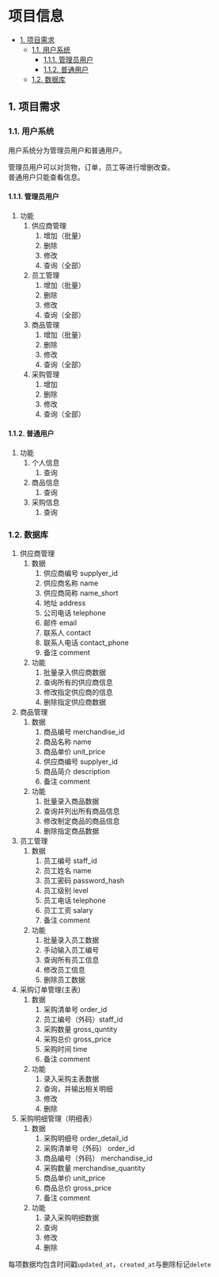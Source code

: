 # 项目信息

- [1. 项目需求](#1-项目需求)
  - [1.1. 用户系统](#11-用户系统)
    - [1.1.1. 管理员用户](#111-管理员用户)
    - [1.1.2. 普通用户](#112-普通用户)
  - [1.2. 数据库](#12-数据库)

## 1. 项目需求

### 1.1. 用户系统

用户系统分为管理员用户和普通用户。  

管理员用户可以对货物，订单，员工等进行增删改查。  
普通用户只能查看信息。  

#### 1.1.1. 管理员用户

1. 功能
   1. 供应商管理
      1. 增加（批量）
      2. 删除
      3. 修改
      4. 查询（全部）
   2. 员工管理
      1. 增加（批量）
      2. 删除
      3. 修改
      4. 查询（全部）
   3. 商品管理
      1. 增加（批量）
      2. 删除
      3. 修改
      4. 查询（全部）
   4. 采购管理
      1. 增加
      2. 删除
      3. 修改
      4. 查询（全部）

#### 1.1.2. 普通用户

1. 功能
   1. 个人信息
      1. 查询
   2. 商品信息
      1. 查询
   3. 采购信息
      1. 查询

### 1.2. 数据库

1. 供应商管理
   1. 数据
      1. 供应商编号 supplyer_id
      2. 供应商名称 name
      3. 供应商简称 name_short
      4. 地址 address
      5. 公司电话 telephone
      6. 邮件 email
      7. 联系人 contact
      8. 联系人电话 contact_phone
      9. 备注 comment
   2. 功能
      1. 批量录入供应商数据
      2. 查询所有的供应商信息
      3. 修改指定供应商的信息
      4. 删除指定供应商数据
2. 商品管理
   1. 数据
      1. 商品编号 merchandise_id
      2. 商品名称 name
      3. 商品单价 unit_price
      4. 供应商编号 supplyer_id
      5. 商品简介 description
      6. 备注 comment
   2. 功能
      1. 批量录入商品数据
      2. 查询并列出所有商品信息
      3. 修改制定商品的商品信息
      4. 删除指定商品数据
3. 员工管理
   1. 数据
      1. 员工编号 staff_id
      2. 员工姓名 name
      3. 员工密码 password_hash
      4. 员工级别 level
      5. 员工电话 telephone
      6. 员工工资 salary
      7. 备注 comment
   2. 功能
      1. 批量录入员工数据
      2. 手动输入员工编号
      3. 查询所有员工信息
      4. 修改员工信息
      5. 删除员工数据
4. 采购订单管理(主表)
   1. 数据
      1. 采购清单号 order_id
      2. 员工编号（外码）staff_id
      3. 采购数量 gross_quntity
      4. 采购总价 gross_price
      5. 采购时间 time
      6. 备注 comment
   2. 功能
      1. 录入采购主表数据
      2. 查询，并输出相关明细
      3. 修改
      4. 删除
5. 采购明细管理（明细表）
   1. 数据
      1. 采购明细号 order_detail_id
      2. 采购清单号（外码） order_id
      3. 商品编号（外码） merchandise_id
      4. 采购数量 merchandise_quantity
      5. 商品单价 unit_price
      6. 商品总价 gross_price
      7. 备注 comment
   2. 功能
      1. 录入采购明细数据
      2. 查询
      3. 修改
      4. 删除

每项数据均包含时间戳`updated_at`，`created_at`与删除标记`delete`
